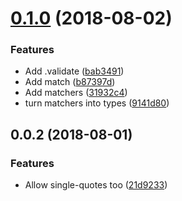 <a name="0.1.0"></a>
# [0.1.0](https://github.com/PeerTunnel/forward-addr/compare/v0.0.2...v0.1.0) (2018-08-02)


### Features

* Add .validate ([bab3491](https://github.com/PeerTunnel/forward-addr/commit/bab3491))
* Add match ([b87397d](https://github.com/PeerTunnel/forward-addr/commit/b87397d))
* Add matchers ([31932c4](https://github.com/PeerTunnel/forward-addr/commit/31932c4))
* turn matchers into types ([9141d80](https://github.com/PeerTunnel/forward-addr/commit/9141d80))



<a name="0.0.2"></a>
## 0.0.2 (2018-08-01)


### Features

* Allow single-quotes too ([21d9233](https://github.com/PeerTunnel/forward-addr/commit/21d9233))



